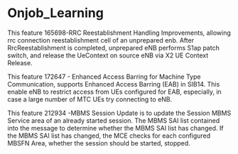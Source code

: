 # Onjob_Learning

This feature 165698-RRC Reestablishment Handling Improvements, allowing rrc connection reestablishment cell of an unprepared enb. After RrcReestablishment is completed, unprepared eNB performs S1ap patch switch, and release the UeContext on source eNB via X2 UE Context Release.

This feature 172647 - Enhanced Access Barring for Machine Type Communication, supports Enhanced Access Barring (EAB) in SIB14. This enable eNB to restrict access from UEs configured for EAB, especially, in case a large number of MTC UEs try connecting to eNB.

This feature 212934 -MBMS Session Update  is to update the Session MBMS Service area of an already started session. The MBMS SAI list contained into the message to determine whether the MBMS SAI list has changed. If the MBMS SAI list has changed, the MCE checks for each configured MBSFN Area, whether the session should be started, stopped.
